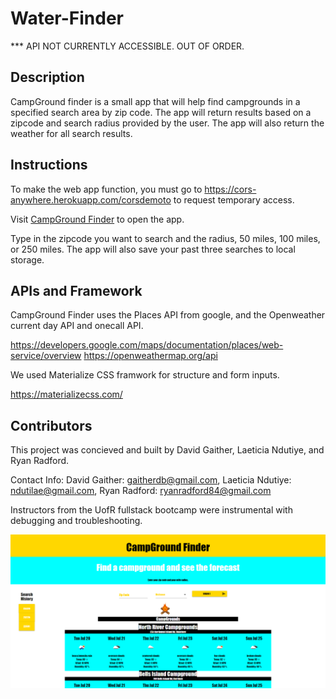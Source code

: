 # Water-Finder
*** API NOT CURRENTLY ACCESSIBLE. OUT OF ORDER.
## Description

CampGround finder is a small app that will help find campgrounds in a specified search area by zip code. The app will return results based on a zipcode and search radius provided by the user. The app will also return the weather for all search results.

## Instructions

To make the web app function, you must go to https://cors-anywhere.herokuapp.com/corsdemoto to request temporary access. 

Visit [CampGround Finder](https://gaitherdb.github.io/Water-Finder/) to open the app.

Type in the zipcode you want to search and the radius, 50 miles, 100 miles, or 250 miles. The app will also save your past three searches to local storage.

## APIs and Framework

CampGround Finder uses the Places API from google, and the Openweather current day API and onecall API.

https://developers.google.com/maps/documentation/places/web-service/overview
https://openweathermap.org/api

We used Materialize CSS framwork for structure and form inputs. 

https://materializecss.com/

## Contributors

This project was concieved and built by David Gaither, Laeticia Ndutiye, and Ryan Radford.

Contact Info: David Gaither: gaitherdb@gmail.com, Laeticia Ndutiye: 	ndutilae@gmail.com, Ryan Radford: ryanradford84@gmail.com

Instructors from the UofR fullstack bootcamp were instrumental with debugging and troubleshooting.

![screenshot](assets/images/CampGroundFinderSS.png)
